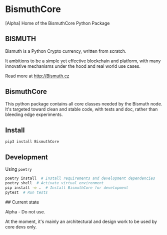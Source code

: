 # BismuthCore
[Alpha] Home of the BismuthCore Python Package


## BISMUTH

Bismuth is a Python Crypto currency, written from scratch.

It ambitions to be a simple yet effective blockchain and platform, with many innovative mechanisms under the hood and real world use cases.

Read more at http://Bismuth.cz

## BismuthCore

This python package contains all core classes needed by the Bismuth node.   
It's targeted toward clean and stable code, with tests and doc, rather than bleeding edge experiments.

## Install

`pip3 install BismuthCore`

## Development

Using `poetry`
```sh
poetry install  # Install requirements and development dependencies
poetry shell  # Activate virtual environment
pip install -e .  # Install BismuthCore for development
pytest  # Run tests
```

## Current state

Alpha - Do not use.

At the moment, it's mainly an architectural and design work to be used by core devs only.

